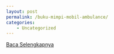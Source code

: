 ```yaml
---
layout: post
permalink: /buku-mimpi-mobil-ambulance/
categories:
    - Uncategorized
---
```


[Baca Selengkapnya](/06)